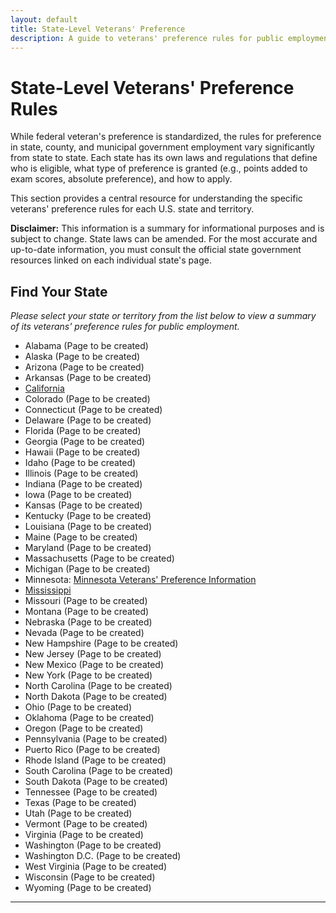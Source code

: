 ```yaml
---
layout: default
title: State-Level Veterans' Preference
description: A guide to veterans' preference rules for public employment in all 50 U.S. states and territories.
---
```


# State-Level Veterans' Preference Rules

While federal veteran's preference is standardized, the rules for preference in state, county, and municipal government employment vary significantly from state to state. Each state has its own laws and regulations that define who is eligible, what type of preference is granted (e.g., points added to exam scores, absolute preference), and how to apply.

This section provides a central resource for understanding the specific veterans' preference rules for each U.S. state and territory.

**Disclaimer:** This information is a summary for informational purposes and is subject to change. State laws can be amended. For the most accurate and up-to-date information, you must consult the official state government resources linked on each individual state's page.

## Find Your State

*Please select your state or territory from the list below to view a summary of its veterans' preference rules for public employment.*

*   Alabama (Page to be created)
*   Alaska (Page to be created)
*   Arizona (Page to be created)
*   Arkansas (Page to be created)
*   [California](./states/california.md)
*   Colorado (Page to be created)
*   Connecticut (Page to be created)
*   Delaware (Page to be created)
*   Florida (Page to be created)
*   Georgia (Page to be created)
*   Hawaii (Page to be created)
*   Idaho (Page to be created)
*   Illinois (Page to be created)
*   Indiana (Page to be created)
*   Iowa (Page to be created)
*   Kansas (Page to be created)
*   Kentucky (Page to be created)
*   Louisiana (Page to be created)
*   Maine (Page to be created)
*   Maryland (Page to be created)
*   Massachusetts (Page to be created)
*   Michigan (Page to be created)
*   Minnesota: [Minnesota Veterans' Preference Information](states/minnesota.md)
*   [Mississippi](./states/mississippi.md)
*   Missouri (Page to be created)
*   Montana (Page to be created)
*   Nebraska (Page to be created)
*   Nevada (Page to be created)
*   New Hampshire (Page to be created)
*   New Jersey (Page to be created)
*   New Mexico (Page to be created)
*   New York (Page to be created)
*   North Carolina (Page to be created)
*   North Dakota (Page to be created)
*   Ohio (Page to be created)
*   Oklahoma (Page to be created)
*   Oregon (Page to be created)
*   Pennsylvania (Page to be created)
*   Puerto Rico (Page to be created)
*   Rhode Island (Page to be created)
*   South Carolina (Page to be created)
*   South Dakota (Page to be created)
*   Tennessee (Page to be created)
*   Texas (Page to be created)
*   Utah (Page to be created)
*   Vermont (Page to be created)
*   Virginia (Page to be created)
*   Washington (Page to be created)
*   Washington D.C. (Page to be created)
*   West Virginia (Page to be created)
*   Wisconsin (Page to be created)
*   Wyoming (Page to be created)
---
